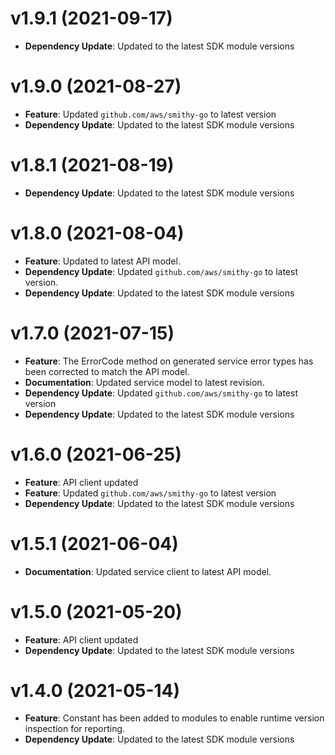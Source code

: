 # v1.9.1 (2021-09-17)

* **Dependency Update**: Updated to the latest SDK module versions

# v1.9.0 (2021-08-27)

* **Feature**: Updated `github.com/aws/smithy-go` to latest version
* **Dependency Update**: Updated to the latest SDK module versions

# v1.8.1 (2021-08-19)

* **Dependency Update**: Updated to the latest SDK module versions

# v1.8.0 (2021-08-04)

* **Feature**: Updated to latest API model.
* **Dependency Update**: Updated `github.com/aws/smithy-go` to latest version.
* **Dependency Update**: Updated to the latest SDK module versions

# v1.7.0 (2021-07-15)

* **Feature**: The ErrorCode method on generated service error types has been corrected to match the API model.
* **Documentation**: Updated service model to latest revision.
* **Dependency Update**: Updated `github.com/aws/smithy-go` to latest version
* **Dependency Update**: Updated to the latest SDK module versions

# v1.6.0 (2021-06-25)

* **Feature**: API client updated
* **Feature**: Updated `github.com/aws/smithy-go` to latest version
* **Dependency Update**: Updated to the latest SDK module versions

# v1.5.1 (2021-06-04)

* **Documentation**: Updated service client to latest API model.

# v1.5.0 (2021-05-20)

* **Feature**: API client updated
* **Dependency Update**: Updated to the latest SDK module versions

# v1.4.0 (2021-05-14)

* **Feature**: Constant has been added to modules to enable runtime version inspection for reporting.
* **Dependency Update**: Updated to the latest SDK module versions

